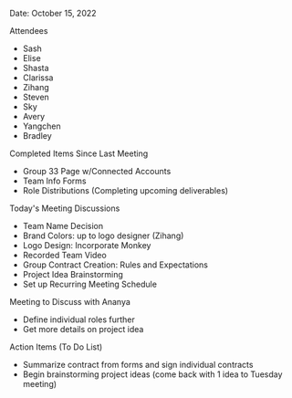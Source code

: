 Date: October 15, 2022

Attendees
- Sash
- Elise
- Shasta
- Clarissa
- Zihang
- Steven
- Sky
- Avery
- Yangchen
- Bradley

Completed Items Since Last Meeting
- Group 33 Page w/Connected Accounts
- Team Info Forms
- Role Distributions (Completing upcoming deliverables)

Today's Meeting Discussions
- Team Name Decision
- Brand Colors: up to logo designer (Zihang)
- Logo Design: Incorporate Monkey
- Recorded Team Video
- Group Contract Creation: Rules and Expectations
- Project Idea Brainstorming
- Set up Recurring Meeting Schedule

Meeting to Discuss with Ananya
- Define individual roles further 
- Get more details on project idea

Action Items (To Do List)
- Summarize contract from forms and sign individual contracts
- Begin brainstorming project ideas (come back with 1 idea to Tuesday meeting)


